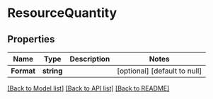 # ResourceQuantity

## Properties
Name | Type | Description | Notes
------------ | ------------- | ------------- | -------------
**Format** | **string** |  | [optional] [default to null]

[[Back to Model list]](../README.md#documentation-for-models) [[Back to API list]](../README.md#documentation-for-api-endpoints) [[Back to README]](../README.md)

